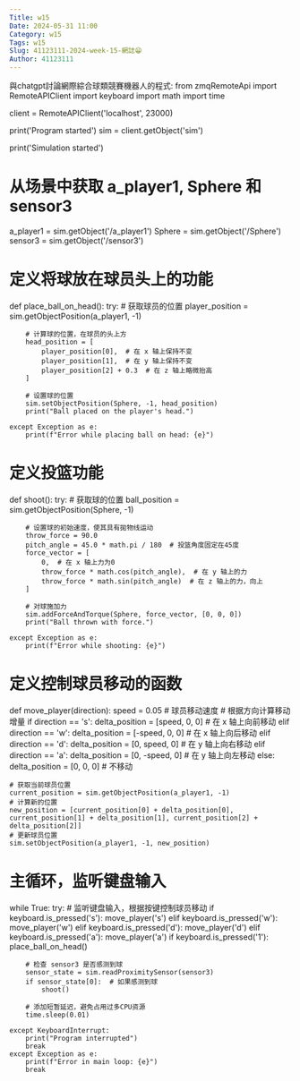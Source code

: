 ```yaml
---
Title: w15
Date: 2024-05-31 11:00
Category: w15
Tags: w15
Slug: 41123111-2024-week-15-網誌😁
Author: 41123111
---
```

與chatgpt討論網際綜合球類競賽機器人的程式:
from zmqRemoteApi import RemoteAPIClient
import keyboard
import math
import time

client = RemoteAPIClient('localhost', 23000)

print('Program started')
sim = client.getObject('sim')

print('Simulation started')

# 从场景中获取 a_player1, Sphere 和 sensor3
a_player1 = sim.getObject('/a_player1')
Sphere = sim.getObject('/Sphere')
sensor3 = sim.getObject('/sensor3')

# 定义将球放在球员头上的功能
def place_ball_on_head():
    try:
        # 获取球员的位置
        player_position = sim.getObjectPosition(a_player1, -1)

        # 计算球的位置，在球员的头上方
        head_position = [
            player_position[0],  # 在 x 轴上保持不变
            player_position[1],  # 在 y 轴上保持不变
            player_position[2] + 0.3  # 在 z 轴上略微抬高
        ]

        # 设置球的位置
        sim.setObjectPosition(Sphere, -1, head_position)
        print("Ball placed on the player's head.")

    except Exception as e:
        print(f"Error while placing ball on head: {e}")

# 定义投篮功能
def shoot():
    try:
        # 获取球的位置
        ball_position = sim.getObjectPosition(Sphere, -1)

        # 设置球的初始速度，使其具有拋物线运动
        throw_force = 90.0
        pitch_angle = 45.0 * math.pi / 180  # 投篮角度固定在45度
        force_vector = [
            0,  # 在 x 轴上力为0
            throw_force * math.cos(pitch_angle),  # 在 y 轴上的力
            throw_force * math.sin(pitch_angle)  # 在 z 轴上的力，向上
        ]

        # 对球施加力
        sim.addForceAndTorque(Sphere, force_vector, [0, 0, 0])
        print("Ball thrown with force.")

    except Exception as e:
        print(f"Error while shooting: {e}")

# 定义控制球员移动的函数
def move_player(direction):
    speed = 0.05  # 球员移动速度
    # 根据方向计算移动增量
    if direction == 's':
        delta_position = [speed, 0, 0]  # 在 x 轴上向前移动
    elif direction == 'w':
        delta_position = [-speed, 0, 0]  # 在 x 轴上向后移动
    elif direction == 'd':
        delta_position = [0, speed, 0]  # 在 y 轴上向右移动
    elif direction == 'a':
        delta_position = [0, -speed, 0]  # 在 y 轴上向左移动
    else:
        delta_position = [0, 0, 0]  # 不移动

    # 获取当前球员位置
    current_position = sim.getObjectPosition(a_player1, -1)
    # 计算新的位置
    new_position = [current_position[0] + delta_position[0], current_position[1] + delta_position[1], current_position[2] + delta_position[2]]
    # 更新球员位置
    sim.setObjectPosition(a_player1, -1, new_position)

# 主循环，监听键盘输入
while True:
    try:
        # 监听键盘输入，根据按键控制球员移动
        if keyboard.is_pressed('s'):
            move_player('s')
        elif keyboard.is_pressed('w'):
            move_player('w')
        elif keyboard.is_pressed('d'):
            move_player('d')
        elif keyboard.is_pressed('a'):
            move_player('a')
        if keyboard.is_pressed('1'):
            place_ball_on_head()

        # 检查 sensor3 是否感测到球
        sensor_state = sim.readProximitySensor(sensor3)
        if sensor_state[0]:  # 如果感测到球
            shoot()
        
        # 添加短暂延迟，避免占用过多CPU资源
        time.sleep(0.01)
    
    except KeyboardInterrupt:
        print("Program interrupted")
        break
    except Exception as e:
        print(f"Error in main loop: {e}")
        break
